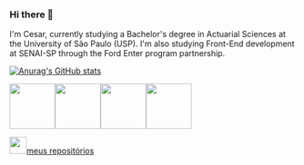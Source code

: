### Hi there 👋
I'm Cesar, currently studying a Bachelor's degree in Actuarial Sciences at the University of São Paulo (USP). I'm also studying Front-End development at SENAI-SP through the Ford Enter program partnership.


[![Anurag's GitHub stats](https://github-readme-stats.vercel.app/api?username=Mariscal-143)](https://github.com/anuraghazra/github-readme-stats) 
<div>
 
  <img src="https://cdn.jsdelivr.net/gh/devicons/devicon/icons/git/git-original-wordmark.svg" height="80" /><img src="https://cdn.jsdelivr.net/gh/devicons/devicon/icons/java/java-original.svg" height="80" /><img src="https://cdn.jsdelivr.net/gh/devicons/devicon/icons/python/python-original.svg" height="80" /><img src="https://cdn.jsdelivr.net/gh/devicons/devicon/icons/mysql/mysql-original.svg" height="80" />

<a href="https://github.com/Mariscal-143?tab=repositories"><img src="https://cdn.jsdelivr.net/gh/devicons/devicon/icons/git/git-original.svg" height="30" />meus repositórios</a>

<!--
**Mariscal-143/Mariscal-143** is a ✨ _special_ ✨ repository because its `README.md` (this file) appears on your GitHub profile.

Here are some ideas to get you started:

- 🔭 I’m currently working on ...
- 🌱 I’m currently learning ...
- 👯 I’m looking to collaborate on ...
- 🤔 I’m looking for help with ...
- 💬 Ask me about ...
- 📫 How to reach me: ...
- 😄 Pronouns: ...
- ⚡ Fun fact: ...
-->
